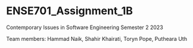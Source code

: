 # ENSE701_Assignment_1B
Contemporary Issues in Software Engineering Semester 2 2023

Team members:
Hammad Naik,
Shahir Khairati,
Toryn Pope,
Putheara Uth
